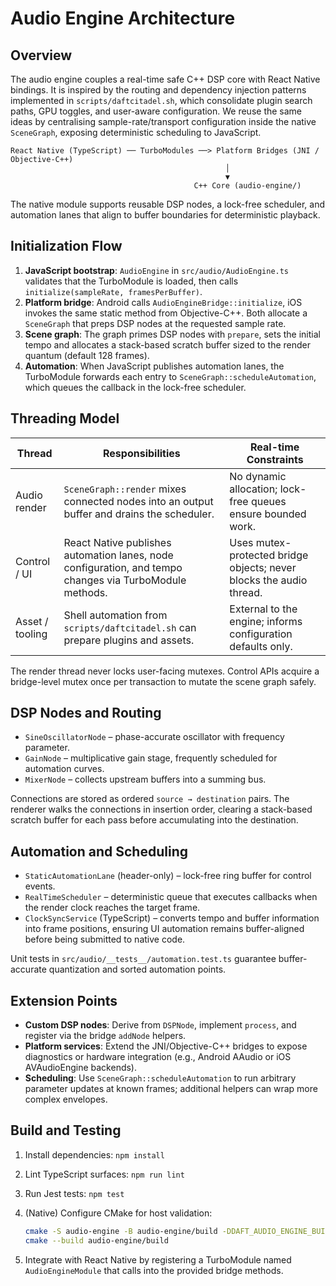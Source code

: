 # Audio Engine Architecture

## Overview

The audio engine couples a real-time safe C++ DSP core with React Native bindings. It is
inspired by the routing and dependency injection patterns implemented in
`scripts/daftcitadel.sh`, which consolidate plugin search paths, GPU toggles, and user-aware
configuration. We reuse the same ideas by centralising sample-rate/transport configuration
inside the native `SceneGraph`, exposing deterministic scheduling to JavaScript.

```
React Native (TypeScript) ── TurboModules ──> Platform Bridges (JNI / Objective-C++)
                                                │
                                                ▼
                                         C++ Core (audio-engine/)
```

The native module supports reusable DSP nodes, a lock-free scheduler, and automation lanes
that align to buffer boundaries for deterministic playback.

## Initialization Flow

1. **JavaScript bootstrap**: `AudioEngine` in `src/audio/AudioEngine.ts` validates that the
   TurboModule is loaded, then calls `initialize(sampleRate, framesPerBuffer)`.
2. **Platform bridge**: Android calls `AudioEngineBridge::initialize`, iOS invokes the same
   static method from Objective-C++. Both allocate a `SceneGraph` that preps DSP nodes at the
   requested sample rate.
3. **Scene graph**: The graph primes DSP nodes with `prepare`, sets the initial tempo and
   allocates a stack-based scratch buffer sized to the render quantum (default 128 frames).
4. **Automation**: When JavaScript publishes automation lanes, the TurboModule forwards each
   entry to `SceneGraph::scheduleAutomation`, which queues the callback in the lock-free
   scheduler.

## Threading Model

| Thread          | Responsibilities                                                                                        | Real-time Constraints                                               |
| --------------- | ------------------------------------------------------------------------------------------------------- | ------------------------------------------------------------------- |
| Audio render    | `SceneGraph::render` mixes connected nodes into an output buffer and drains the scheduler.              | No dynamic allocation; lock-free queues ensure bounded work.        |
| Control / UI    | React Native publishes automation lanes, node configuration, and tempo changes via TurboModule methods. | Uses mutex-protected bridge objects; never blocks the audio thread. |
| Asset / tooling | Shell automation from `scripts/daftcitadel.sh` can prepare plugins and assets.                          | External to the engine; informs configuration defaults only.        |

The render thread never locks user-facing mutexes. Control APIs acquire a bridge-level mutex
once per transaction to mutate the scene graph safely.

## DSP Nodes and Routing

- `SineOscillatorNode` – phase-accurate oscillator with frequency parameter.
- `GainNode` – multiplicative gain stage, frequently scheduled for automation curves.
- `MixerNode` – collects upstream buffers into a summing bus.

Connections are stored as ordered `source → destination` pairs. The renderer walks the
connections in insertion order, clearing a stack-based scratch buffer for each pass before
accumulating into the destination.

## Automation and Scheduling

- `StaticAutomationLane` (header-only) – lock-free ring buffer for control events.
- `RealTimeScheduler` – deterministic queue that executes callbacks when the render clock
  reaches the target frame.
- `ClockSyncService` (TypeScript) – converts tempo and buffer information into frame
  positions, ensuring UI automation remains buffer-aligned before being submitted to native
  code.

Unit tests in `src/audio/__tests__/automation.test.ts` guarantee buffer-accurate quantization
and sorted automation points.

## Extension Points

- **Custom DSP nodes**: Derive from `DSPNode`, implement `process`, and register via the
  bridge `addNode` helpers.
- **Platform services**: Extend the JNI/Objective-C++ bridges to expose diagnostics or
  hardware integration (e.g., Android AAudio or iOS AVAudioEngine backends).
- **Scheduling**: Use `SceneGraph::scheduleAutomation` to run arbitrary parameter updates at
  known frames; additional helpers can wrap more complex envelopes.

## Build and Testing

1. Install dependencies: `npm install`
2. Lint TypeScript surfaces: `npm run lint`
3. Run Jest tests: `npm test`
4. (Native) Configure CMake for host validation:

   ```bash
   cmake -S audio-engine -B audio-engine/build -DDAFT_AUDIO_ENGINE_BUILD_TESTS=ON
   cmake --build audio-engine/build
   ```

5. Integrate with React Native by registering a TurboModule named `AudioEngineModule` that
   calls into the provided bridge methods.
